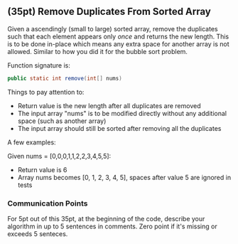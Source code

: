 ## (35pt) Remove Duplicates From Sorted Array

Given a ascendingly (small to large) sorted array, remove the duplicates such that each element appears only *once* and returns the new length. This is to be done in-place which means any extra space for another array is not allowed. Similar to how you did it for the bubble sort problem.

Function signature is:

```java
public static int remove(int[] nums)
```

Things to pay attention to:

- Return value is the new length after all duplicates are removed
- The input array "nums" is to be modified directly without any additional space (such as another array)
- The input array should still be sorted after removing all the duplicates

A few examples: 

Given nums = [0,0,0,1,1,2,2,3,4,5,5]:

- Return value is 6
- Array nums becomes [0, 1, 2, 3, 4, 5], spaces after value 5 are ignored in tests

### Communication Points

For 5pt out of this 35pt, at the beginning of the code, describe your algorithm in up to 5 sentences in comments. Zero point if it's missing or exceeds 5 senteces. 

